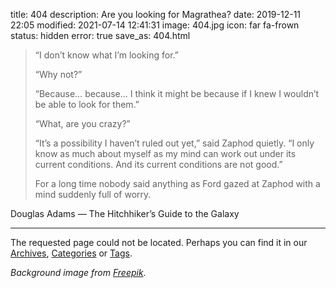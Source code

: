 title: 404
description: Are you looking for Magrathea?
date: 2019-12-11 22:05
modified: 2021-07-14 12:41:31
image: 404.jpg
icon: far fa-frown
status: hidden
error: true
save_as: 404.html


> “I don’t know what I’m looking for.”
>
> “Why not?”
>
> “Because… because… I think it might be because if I knew I wouldn’t be able to look for them.”
>
> “What, are you crazy?”
>
> “It’s a possibility I haven’t ruled out yet,” said Zaphod quietly. “I only know as much about myself as my mind can work out under its current conditions. And its current conditions are not good.”
>
> For a long time nobody said anything as Ford gazed at Zaphod with a mind suddenly full of worry.

Douglas Adams — The Hitchhiker’s Guide to the Galaxy

---

The requested page could not be located. Perhaps you can find it in our [Archives](/archives.html), [Categories](/categories.html) or [Tags](/tags.html).

*Background image from [Freepik](https://www.freepik.com/free-vector/space-background-with-planets_1229807.htm).*
